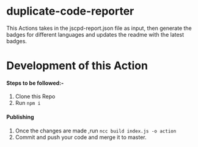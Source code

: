 # duplicate-code-reporter

This Actions takes in the jscpd-report.json file as input, then generate the badges for different languages and updates the readme with the latest badges.

# Development of this Action
#### Steps to be followed:-
1. Clone this Repo
2. Run `npm i`

#### Publishing 
1. Once the changes are made ,run `ncc build index.js -o action`
2. Commit and push your code and merge it to master.
